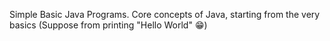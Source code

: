 Simple Basic Java Programs.
Core concepts of Java, starting from the very basics (Suppose from printing "Hello World" 😁)
